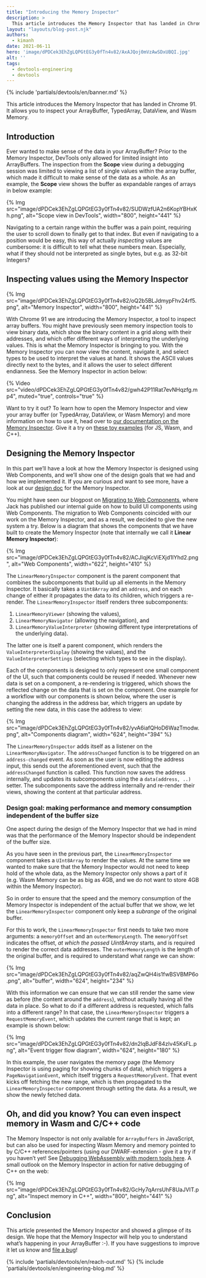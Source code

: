 ```yaml
---
title: "Introducing the Memory Inspector"
description: >
  This article introduces the Memory Inspector that has landed in Chrome 91. It allows you to inspect your ArrayBuffer, TypedArray, DataView, and Wasm Memory.
layout: "layouts/blog-post.njk"
authors:
  - kimanh
date: 2021-06-11
hero: 'image/dPDCek3EhZgLQPGtEG3y0fTn4v82/AxAJQoj0mVzAwSDxUBQI.jpg'
alt: ''
tags:
  - devtools-engineering
  - devtools
---
```


{% include 'partials/devtools/en/banner.md' %}

<!-- lint disable no-smart-quotes -->

This article introduces the Memory Inspector that has landed in Chrome 91. It allows you to inspect your ArrayBuffer, TypedArray, DataView, and Wasm Memory. 


## Introduction

Ever wanted to make sense of the data in your ArrayBuffer? Prior to the Memory Inspector, DevTools only allowed for limited insight into ArrayBuffers. The inspection from the **Scope** view during a debugging session was limited to viewing a list of single values within the array buffer, which made it difficult to make sense of the data as a whole. As an example, the **Scope** view shows the buffer as expandable ranges of arrays in below example:

{% Img src="image/dPDCek3EhZgLQPGtEG3y0fTn4v82/SUDWzfUA2n6KopYBHxKh.png", alt="Scope view in DevTools", width="800", height="441" %}

Navigating to a certain range within the buffer was a pain point, requiring the user to scroll down to finally get to that index. But even if navigating to a position would be easy, this way of actually *inspecting* values are cumbersome: it is difficult to tell what these numbers mean. Especially, what if they should not be interpreted as single bytes, but e.g. as 32-bit Integers? 


## Inspecting values using the Memory Inspector

{% Img src="image/dPDCek3EhZgLQPGtEG3y0fTn4v82/oQ2b5BLJdmypFhv24rf5.png", alt="Memory Inspector", width="800", height="441" %}

With Chrome 91 we are introducing the Memory Inspector, a tool to inspect array buffers. You might have previously seen memory inspection tools to view binary data, which show the binary content in a grid along with their addresses, and which offer different ways of interpreting the underlying values. This is what the Memory Inspector is bringing to you. With the Memory Inspector you can now view the content, navigate it, and select types to be used to interpret the values at hand. It shows the ASCII values directly next to the bytes, and it allows the user to select different endianness. See the Memory Inspector in action below:

{% Video src="video/dPDCek3EhZgLQPGtEG3y0fTn4v82/gwh42P11Rat7evNHqzfg.mp4", muted="true", controls="true" %}

Want to try it out? To learn how to open the Memory Inspector and view your array buffer (or TypedArray, DataView, or Wasm Memory) and more information on how to use it, head over to [our documentation on the Memory Inspector](/docs/devtools/memory-inspector/). Give it a try on [these toy examples](http://memory-inspector.glitch.me/) (for JS, Wasm, and C++).


## Designing the Memory Inspector

In this part we’ll have a look at how the Memory Inspector is designed using Web Components, and we’ll show one of the design goals that we had and how we implemented it. If you are curious and want to see more, have a look at our [design doc](https://docs.google.com/document/d/1LUOat3Q3pQ08IsnBQLrvL-4zWXSTgIuArb5ig3lEm-Y) for the Memory Inspector.

You might have seen our blogpost on [Migrating to Web Components](/blog/migrating-to-web-components/), where Jack has published our internal guide on how to build UI components using Web Components. The migration to Web Components coincided with our work on the Memory Inspector, and as a result, we decided to give the new system a try. Below is a diagram that shows the components that we have built to create the Memory Inspector (note that internally we call it **Linear Memory Inspector**):

{% Img src="image/dPDCek3EhZgLQPGtEG3y0fTn4v82/ACJlqjKcViEXjd1IYhd2.png", alt="Web Components", width="622", height="410" %}

The `LinearMemoryInspector` component is the parent component that combines the subcomponents that build up all elements in the Memory Inspector. It basically takes a `Uint8Array` and an `address`, and on each change of either it propagates the data to its children, which triggers a re-render. The `LinearMemoryInspector` itself renders three subcomponents: 

1. `LinearMemoryViewer` (showing the values), 
2. `LinearMemoryNavigator` (allowing the navigation), and 
3. `LinearMemoryValueInterpreter` (showing different type interpretations of the underlying data).

The latter one is itself a parent component, which renders the `ValueInterpreterDisplay` (showing the values), and the `ValueInterpreterSettings` (selecting which types to see in the display).

Each of the components is designed to only represent one small component of the UI, such that components could be reused if needed. Whenever new data is set on a component, a re-rendering is triggered, which shows the reflected change on the data that is set on the component. One example for a workflow with our components is shown below, where the user is changing the address in the address bar, which triggers an update by setting the new data, in this case the address to view:

{% Img src="image/dPDCek3EhZgLQPGtEG3y0fTn4v82/yvA6iafQHoD6WazTmodw.png", alt="Components diagram", width="624", height="394" %}

The `LinearMemoryInspector` adds itself as a listener on the `LinearMemoryNavigator`. The `addressChanged` function is to be triggered on an `address-changed` event. As soon as the user is now editing the address input, this sends out the aforementioned event, such that the `addressChanged` function is called. This function now saves the address internally, and updates its subcomponents using the a `data(address, ..)` setter. The subcomponents save the address internally and re-render their views, showing the content at that particular address.


### Design goal: making performance and memory consumption independent of the buffer size

One aspect during the design of the Memory Inspector that we had in mind was that the performance of the Memory Inspector should be independent of the buffer size.

As you have seen in the previous part, the `LinearMemoryInspector` component takes a `UInt8Array` to render the values. At the same time we wanted to make sure that the Memory Inspector would not need to keep hold of the whole data, as the Memory Inspector only shows a part of it (e.g. Wasm Memory can be as big as 4GB, and we do not want to store 4GB within the Memory Inspector).

So in order to ensure that the speed and the memory consumption of the Memory Inspector is independent of the actual buffer that we show, we let the `LinearMemoryInspector` component only keep a *subrange* of the original buffer. 

For this to work, the `LinearMemoryInspector` first needs to take two more arguments: a `memoryOffset` and an `outerMemoryLength`. The `memoryOffset` indicates the offset, *at which the passed Uint8Array* starts, and is required to render the correct data addresses. The `outerMemoryLength` is the length of the original buffer, and is required to understand what range we can show:

{% Img src="image/dPDCek3EhZgLQPGtEG3y0fTn4v82/aqZwQH4is1fwBSVBMP6o.png", alt="buffer", width="624", height="234" %}

With this information we can ensure that we can still render the same view as before (the content around the `address`), without actually having all the data in place. So what to do if a different address is requested, which falls into a different range? In that case, the `LinearMemoryInspector` triggers a `RequestMemoryEvent`, which updates the current range that is kept; an example is shown below:

 {% Img src="image/dPDCek3EhZgLQPGtEG3y0fTn4v82/dn2lqBJdF84zIv45KsFL.png", alt="Event trigger flow diagram", width="624", height="180" %}

In this example, the user navigates the memory page (the Memory Inspector is using paging for showing chunks of data), which triggers a `PageNavigationEvent`, which itself triggers a `RequestMemoryEvent`.
That event kicks off fetching the new range, which is then propagated to the `LinearMemoryInspector` component through setting the data. As a result, we show the newly fetched data.


## Oh, and did you know? You can even inspect memory in Wasm and C/C++ code

The Memory Inspector is not only available for `ArrayBuffers` in JavaScript, but can also be used for inspecting Wasm Memory and memory pointed to by C/C++ references/pointers (using our DWARF-extension - give it a try if you haven’t yet! See [Debugging WebAssembly with modern tools here](/blog/wasm-debugging-2020/). A small outlook on the Memory Inspector in action for native debugging of C++ on the web:

{% Img src="image/dPDCek3EhZgLQPGtEG3y0fTn4v82/GcHy7qArrsUhF8UaJVIT.png", alt="Inspect memory in C++", width="800", height="441" %}


## Conclusion

This article presented the Memory Inspector and showed a glimpse of its design. We hope that the Memory Inspector will help you to understand what’s happening in your ArrayBuffer :-). If you have suggestions to improve it let us know and [file a bug](https://crbug.com/new)!

{% include 'partials/devtools/en/reach-out.md' %}
{% include 'partials/devtools/en/engineering-blog.md' %}